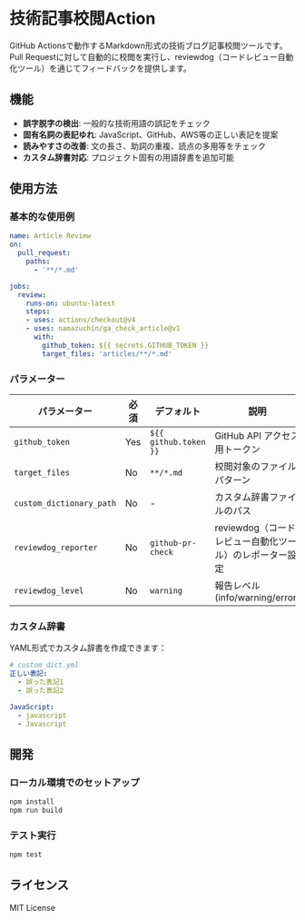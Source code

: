 # 技術記事校閲Action

GitHub Actionsで動作するMarkdown形式の技術ブログ記事校閲ツールです。Pull Requestに対して自動的に校閲を実行し、reviewdog（コードレビュー自動化ツール）を通じてフィードバックを提供します。

## 機能

- **誤字脱字の検出**: 一般的な技術用語の誤記をチェック
- **固有名詞の表記ゆれ**: JavaScript、GitHub、AWS等の正しい表記を提案
- **読みやすさの改善**: 文の長さ、助詞の重複、読点の多用等をチェック
- **カスタム辞書対応**: プロジェクト固有の用語辞書を追加可能

## 使用方法

### 基本的な使用例

```yaml
name: Article Review
on:
  pull_request:
    paths:
      - '**/*.md'

jobs:
  review:
    runs-on: ubuntu-latest
    steps:
    - uses: actions/checkout@v4
    - uses: namazuchin/ga_check_article@v1
      with:
        github_token: ${{ secrets.GITHUB_TOKEN }}
        target_files: 'articles/**/*.md'
```

### パラメーター

| パラメーター | 必須 | デフォルト | 説明 |
|-----------|------|-----------|------|
| `github_token` | Yes | `${{ github.token }}` | GitHub API アクセス用トークン |
| `target_files` | No | `**/*.md` | 校閲対象のファイルパターン |
| `custom_dictionary_path` | No | - | カスタム辞書ファイルのパス |
| `reviewdog_reporter` | No | `github-pr-check` | reviewdog（コードレビュー自動化ツール）のレポーター設定 |
| `reviewdog_level` | No | `warning` | 報告レベル (info/warning/error) |

### カスタム辞書

YAML形式でカスタム辞書を作成できます：

```yaml
# custom_dict.yml
正しい表記:
  - 誤った表記1
  - 誤った表記2

JavaScript:
  - javascript
  - Javascript
```

## 開発

### ローカル環境でのセットアップ

```bash
npm install
npm run build
```

### テスト実行

```bash
npm test
```

## ライセンス

MIT License
